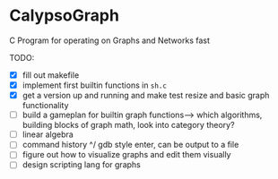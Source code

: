 # CalypsoGraph

C Program for operating on Graphs and Networks fast

TODO:
- [x] fill out makefile
- [x] implement first builtin functions in `sh.c`
- [x] get a version up and running and make test resize and basic graph functionality
- [ ] build a gameplan for builtin graph functions--> which algorithms, building blocks of graph math, look into category theory?
- [ ] linear algebra
- [ ] command history ^/ gdb style enter, can be output to a file
- [ ] figure out how to visualize graphs and edit them visually
- [ ] design scripting lang for graphs
